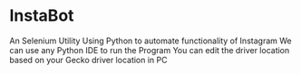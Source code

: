# InstaBot
An Selenium Utility Using Python to automate functionality of Instagram
We can use any Python IDE to run the Program
You can edit the driver location based on your Gecko driver location in PC
